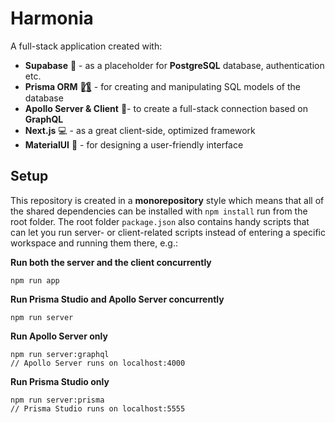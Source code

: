 # Harmonia
A full-stack application created with:

 - **Supabase** 💾 - as a placeholder for **PostgreSQL** database, authentication etc.
 - **Prisma ORM** 🏳️‍🌈⃤  - for creating and manipulating SQL models of the database
 - **Apollo Server & Client** 🚀- to create a full-stack connection based on **GraphQL**
 - **Next.js** 💻 - as a great client-side, optimized framework 
 - **MaterialUI** 🎨 - for designing a user-friendly interface


## Setup

This repository is created in a **monorepository** style which means that all of the shared dependencies can be installed with `npm install` run from the root folder. The root folder `package.json` also contains handy scripts that can let you run server- or client-related scripts instead of entering a specific workspace and running them there, e.g.:

**Run both the server and the client concurrently**

    npm run app

**Run Prisma Studio and Apollo Server concurrently**

    npm run server
  
**Run Apollo Server only**

    npm run server:graphql
    // Apollo Server runs on localhost:4000
    
   **Run Prisma Studio only**

    npm run server:prisma
    // Prisma Studio runs on localhost:5555



